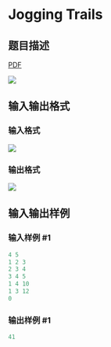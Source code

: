 # Jogging Trails

## 题目描述

[problemUrl]: https://uva.onlinejudge.org/index.php?option=com_onlinejudge&Itemid=8&category=14&page=show_problem&problem=1237

[PDF](https://uva.onlinejudge.org/external/102/p10296.pdf)

![](https://cdn.luogu.com.cn/upload/vjudge_pic/UVA10296/d4e90d45009a02df691a2cdfa475635c48d65678.png)

## 输入输出格式

### 输入格式

![](https://cdn.luogu.com.cn/upload/vjudge_pic/UVA10296/0f7c073bf0b6a29ab197dc8011aa07f15ba80eae.png)

### 输出格式

![](https://cdn.luogu.com.cn/upload/vjudge_pic/UVA10296/04d5c90fea25d3dcc4f6c61486ee32584b8fbd87.png)

## 输入输出样例

### 输入样例 #1

```cpp
4 5
1 2 3
2 3 4
3 4 5
1 4 10
1 3 12
0
```


### 输出样例 #1

```cpp
41
```


